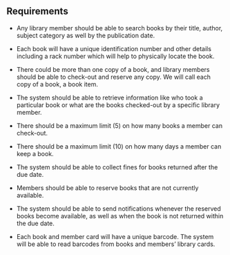 ## Requirements


- Any library member should be able to search books by their title, author, subject category as well by the publication date.

- Each book will have a unique identification number and other details including a rack number which will help to physically locate the book.

- There could be more than one copy of a book, and library members should be able to check-out and reserve any copy. We will call each copy of a book, a book item.

- The system should be able to retrieve information like who took a particular book or what are the books checked-out by a specific library member.

- There should be a maximum limit (5) on how many books a member can check-out.

- There should be a maximum limit (10) on how many days a member can keep a book.

- The system should be able to collect fines for books returned after the due date.

- Members should be able to reserve books that are not currently available.

- The system should be able to send notifications whenever the reserved books become available, as well as when the book is not returned within the due date.

- Each book and member card will have a unique barcode. The system will be able to read barcodes from books and members’ library cards.
